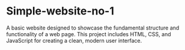 # Simple-website-no-1

A basic website designed to showcase the fundamental structure and functionality of a web page. This project includes HTML, CSS, and JavaScript for creating a clean, modern user interface.
